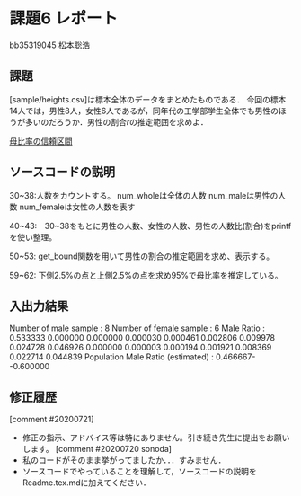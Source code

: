 # 課題6 レポート

bb35319045 松本聡浩

## 課題

[sample/heights.csv]は標本全体のデータをまとめたものである．
今回の標本14人では，男性8人，女性6人であるが，同年代の工学部学生全体でも男性のほうが多いのだろうか．男性の割合$r$の推定範囲を求めよ．

[母比率の信頼区間][1]

[1]:../Reference/PopulationRatio.md

## ソースコードの説明

30~38:人数をカウントする。
num_wholeは全体の人数
num_maleは男性の人数
num_femaleは女性の人数を表す

40~43:　30~38をもとに男性の人数、女性の人数、男性の人数比(割合)をprintfを使い整理。

50~53: get_bound関数を用いて男性の割合の推定範囲を求め、表示する。

59~62: 下側2.5%の点と上側2.5%の点を求め95%で母比率を推定している。





## 入出力結果

Number of male sample : 8
Number of female sample : 6
Male Ratio : 0.533333
0.000000
0.000000
0.000030
0.000461
0.002806
0.009978
0.024728
0.046926
0.000000
0.000003
0.000194
0.001921
0.008369
0.022714
0.044839
Population Male Ratio (estimated) : 0.466667--0.600000

## 修正履歴
[comment #20200721]
- 修正の指示、アドバイス等は特にありません。引き続き先生に提出をお願いします。
[comment #20200720 sonoda]
- 私のコードがそのまま挙がってましたか．．．すみません．
- ソースコードでやっていることを理解して，ソースコードの説明をReadme.tex.mdに加えてください．
